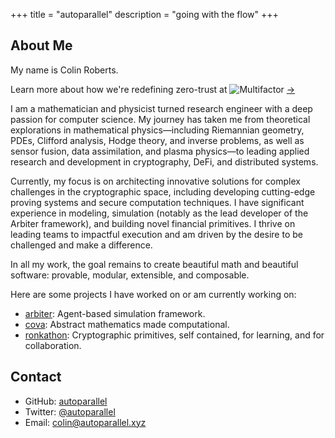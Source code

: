 +++
title = "autoparallel"
description = "going with the flow"
+++

## About Me

My name is Colin Roberts.

<div class="cta-banner">
  <div class="cta-content">
    <span class="cta-text">Learn more about how we're redefining zero-trust at</span>
    <img src="/images/mf_logo.svg" alt="Multifactor" class="cta-logo">
    <a href="https://multifactor.com" class="cta-arrow" target="_blank" rel="noopener">→</a>
  </div>
</div>

I am a mathematician and physicist turned research engineer with a deep passion for computer science. My journey has taken me from theoretical explorations in mathematical physics—including Riemannian geometry, PDEs, Clifford analysis, Hodge theory, and inverse problems, as well as sensor fusion, data assimilation, and plasma physics—to leading applied research and development in cryptography, DeFi, and distributed systems.

Currently, my focus is on architecting innovative solutions for complex challenges in the cryptographic space, including developing cutting-edge proving systems and secure computation techniques. I have significant experience in modeling, simulation (notably as the lead developer of the Arbiter framework), and building novel financial primitives. I thrive on leading teams to impactful execution and am driven by the desire to be challenged and make a difference.

In all my work, the goal remains to create beautiful math and beautiful software: provable, modular, extensible, and composable.

Here are some projects I have worked on or am currently working on:
- [arbiter](https://github.com/harnesslabs/arbiter): Agent-based simulation framework.
- [cova](https://github.com/harnesslabs/cova): Abstract mathematics made computational.
- [ronkathon](https://github.com/pluto/ronkathon): Cryptographic primitives, self contained, for learning, and for collaboration.

## Contact

- GitHub: [autoparallel](https://github.com/Autoparallel)
- Twitter: [@autoparallel](https://twitter.com/autoparallel)
- Email: colin@autoparallel.xyz
